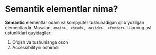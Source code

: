 # Semantik elementlar nima?

**Semantic** elementlar odam va kompyuter tushunadigan qilib yozilgan elementlardir. Masalan, `<main>, <head>, <aside>, <footer>`. Ularning asl ustunliklari quyidagilar:

1. O'qish va tushunishga oson
2. Accessibilityni oshiradi
